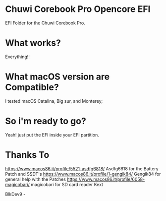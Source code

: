# Chuwi Corebook Pro Opencore EFI

EFI Folder for the Chuwi Corebook Pro.


 
# What works?

Everything!!


 
# What macOS version are Compatible?

I tested macOS Catalina, Big sur, and Monterey;



 
# So i'm ready to go?

Yeah! just put the EFI inside your EFI partition.



# Thanks To
https://www.macos86.it/profile/5521-asdfg6818/ Asdfg6818 for the Battery Patch and SSDT's
https://www.macos86.it/profile/1-gengik84/ Gengik84 for general help with the Patches
https://www.macos86.it/profile/6058-magicobari/ magicobari for SD card reader Kext




BlkDev9 -
